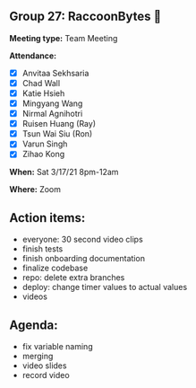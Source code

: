## Group 27: RaccoonBytes :raccoon:

**Meeting type:** Team Meeting

**Attendance:**
- [x] Anvitaa Sekhsaria
- [x] Chad Wall
- [x] Katie Hsieh
- [x] Mingyang Wang
- [x] Nirmal Agnihotri
- [x] Ruisen Huang (Ray)
- [x] Tsun Wai Siu (Ron)
- [x] Varun Singh
- [x] Zihao Kong

**When:** Sat 3/17/21 8pm-12am

**Where:** Zoom

## Action items:
- everyone: 30 second video clips
- finish tests
- finish onboarding documentation
- finalize codebase
- repo: delete extra branches
- deploy: change timer values to actual values
- videos

## Agenda:
- fix variable naming
- merging
- video slides
- record video
